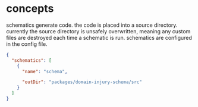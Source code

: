 # concepts

schematics generate code. the code is placed into a source directory. currently the source directory is unsafely overwritten, meaning any custom files are destroyed each time a schematic is run. schematics are configured in the config file.

```json title="mn.json (schematics excerpt)
{
  "schematics": [
    {
      "name": "schema",

      "outDir": "packages/domain-injury-schema/src"
    }
  ]
}
```
